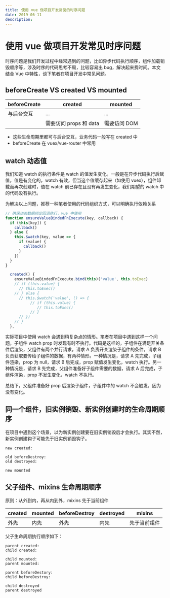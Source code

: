 ```yaml
---
title: 使用 vue 做项目开发常见的时序问题
date: 2019-06-11
description:
---
```

# 使用 vue 做项目开发常见时序问题

时序问题是我们开发过程中经常遇到的问题，比如异步代码执行顺序，组件加载销毁顺序等，涉及时序的代码思考不周，比较容易出 bug，解决起来费时间。本文结合 Vue 中特性，谈下笔者在项目开发中常见问题。

## beforeCreate VS created VS mounted

| beforeCreate | created                | mounted      |
| ------------ | ---------------------- | ------------ |
| 与后台交互   | ...                    | ...          |
|              | 需要访问 props 和 data | 需要访问 DOM |

- 这些生命周期里都可与后台交互，业务代码一般写在 created 中
- beforeCreate 在 vuex/vue-router 中常用

## watch 动态值

我们知道 watch 的执行条件是 watch 的值发生变化。一般是在异步代码执行后赋值，值是有变化的，watch 有效，但当这个值缓存起来（如使用 vuex），组件卸载而再次创建时，值在 watch 前已存在且没有再发生变化，我们期望的 watch 中的代码没有执行。

为解决以上问题，推荐一种笔者使用的代码组织方式，可以明确执行依赖关系

```js
// 确保动态数据绑定回调执行，vue 中使用
function ensureValueBindedFnExecute(key, callback) {
  if (this[key]) {
    callback()
  } else {
    this.$watch(key, value => {
      if (value) {
        callback()
      }
    })
  }
}

  created() {
    ensureValueBindedFnExecute.bind(this)('value', this.toExec)
    // if (this.value) {
      // this.toExec()
    // } else {
      // this.$watch('value', () => {
           // if (this.value) {
              // this.toExec()
           // }
      // })
    // }
  },
```

实际项目中使用 watch 会遇到稍复杂点的情形。笔者在项目中遇到这样一个问题，子组件 watch prop 时发现有时不执行。代码是这样的，子组件在满足开关条件后渲染，父组件有两个并行请求，请求 A 负责开关渲染子组件的条件，请求 B 负责获取要传给子组件的数据，有两种情形。一种情况是，请求 A 先完成，子组件渲染，prop 为 null，请求 B 后完成，prop 赋值发生变化，watch 执行。另一种情况是，请求 B 先完成，父组件准备好子组件需要的数据，请求 A 后完成，子组件渲染，prop 不发生变化，watch 不执行。

总结下，父组件准备好 prop 后渲染子组件，子组件中的 watch 不会触发，因为没有变化。

## 同一个组件，旧实例销毁、新实例创建时的生命周期顺序

在项目中遇到这个场景，以为新实例创建要在旧实例销毁后才会执行。其实不然，新实例创建钩子可能先于旧实例销毁钩子。

```
new created:

old beforeDestroy:
old destroyed:

new mounted
```

## 父子组件、mixins 生命周期顺序

原则：从外到内，再从内到外，mixins 先于当前组件

| created | mounted | beforeDestroy | destroyed | mixins       |
| ------- | ------- | ------------- | --------- | ------------ |
| 外先    | 内先    | 外先          | 内先      | 先于当前组件 |

父子生命周期执行顺序如下：

```
parent created:
child created:

child mounted:
parent mounted:

parent beforeDestory:
child beforeDestroy:

child destroyed
parent destroyed
```
